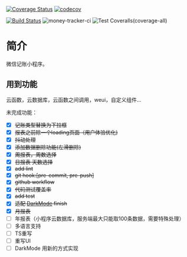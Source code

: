 [![Coverage Status](https://coveralls.io/repos/github/1483523635/money-tracker/badge.svg?branch=master)](https://coveralls.io/github/1483523635/money-tracker?branch=master)
[![codecov](https://codecov.io/gh/1483523635/money-tracker/branch/master/graph/badge.svg)](https://codecov.io/gh/1483523635/money-tracker)

[![Build Status](https://travis-ci.org/1483523635/money-tracker.svg?branch=master)](https://travis-ci.org/1483523635/money-tracker)
![money-tracker-ci](https://github.com/1483523635/money-tracker/workflows/money-tracker-ci/badge.svg)
![Test Coveralls(coverage-all)](https://github.com/1483523635/money-tracker/workflows/Test%20Coveralls(coverage-all)/badge.svg)

# 简介
微信记账小程序。
## 用到功能
云函数，云数据库，云函数之间调用，weui，自定义组件...

未完成功能：

- [x] ~~记账类型替换为下拉框~~
- [x] ~~报表之前除一个loading页面（用户体验优化)~~
- [x] ~~抖动处理~~
- [x] ~~添加数据删除功能(左滑删除)~~
- [x] ~~周报表，周数选择~~
- [x] ~~日报表 天数选择~~
- [x] ~~add lint~~
- [x] ~~git hook:[pre-commit, pre-push]~~
- [x] ~~github workflow~~
- [x] ~~代码测试覆盖率~~
- [x] ~~add test~~
- [x] ~~适配 [DarkMode](https://developers.weixin.qq.com/miniprogram/dev/framework/ability/darkmode.html) finish~~
- [x] ~~月报表~~ 
- [ ] 年报表（小程序云数据库，服务端最大只能取100条数据，需要特殊处理）
- [ ] 多语言支持
- [ ] TS重写
- [ ] 重写UI
- [ ] DarkMode 用新的方式实现
